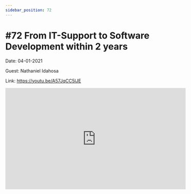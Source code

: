 ```yaml
---
sidebar_position: 72
---
```


# #72 From IT-Support to Software Development within 2 years

Date: 04-01-2021

Guest: Nathaniel Idahosa

Link: https://youtu.be/A57JqCC5lJE

<iframe width="560" height="315" src="https://www.youtube.com/embed/A57JqCC5lJE" title="YouTube video player" frameborder="0" allow="accelerometer; autoplay; clipboard-write; encrypted-media; gyroscope; picture-in-picture; web-share" allowfullscreen></iframe>